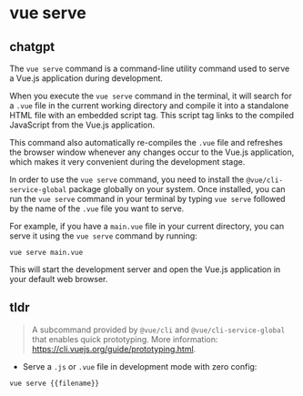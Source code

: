 # vue serve 
## chatgpt 
The `vue serve` command is a command-line utility command used to serve a Vue.js application during development. 

When you execute the `vue serve` command in the terminal, it will search for a `.vue` file in the current working directory and compile it into a standalone HTML file with an embedded script tag. This script tag links to the compiled JavaScript from the Vue.js application. 

This command also automatically re-compiles the `.vue` file and refreshes the browser window whenever any changes occur to the Vue.js application, which makes it very convenient during the development stage.

In order to use the `vue serve` command, you need to install the `@vue/cli-service-global` package globally on your system. Once installed, you can run the `vue serve` command in your terminal by typing `vue serve` followed by the name of the `.vue` file you want to serve. 

For example, if you have a `main.vue` file in your current directory, you can serve it using the `vue serve` command by running:

```
vue serve main.vue
```

This will start the development server and open the Vue.js application in your default web browser. 

## tldr 
 
> A subcommand provided by `@vue/cli` and `@vue/cli-service-global` that enables quick prototyping.
> More information: <https://cli.vuejs.org/guide/prototyping.html>.

- Serve a `.js` or `.vue` file in development mode with zero config:

`vue serve {{filename}}`
